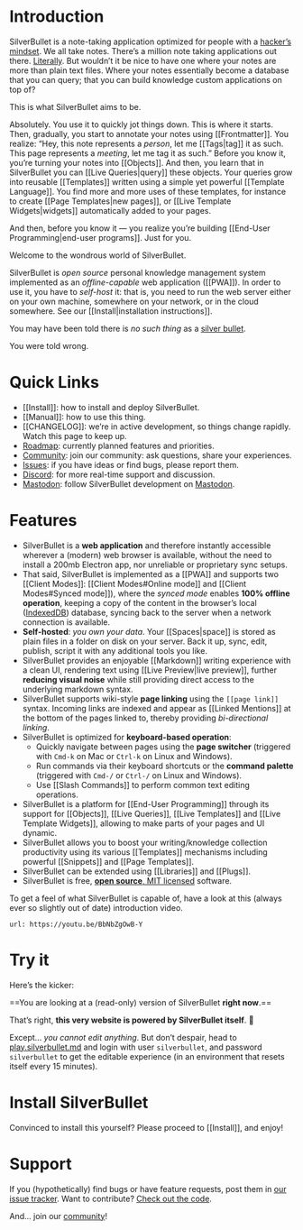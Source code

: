 # Introduction
SilverBullet is a note-taking application optimized for people with a [hacker’s mindset](https://en.wikipedia.org/wiki/Hacker). We all take notes. There’s a million note taking applications out there. [Literally](https://www.noteapps.ca/). But wouldn’t it be nice to have one where your notes are more than plain text files. Where your notes essentially become a database that you can query; that you can build knowledge custom applications on top of?

This is what SilverBullet aims to be.

Absolutely. You use it to quickly jot things down. This is where it starts. Then, gradually, you start to annotate your notes using [[Frontmatter]]. You realize: “Hey, this note represents a _person_, let me [[Tags|tag]] it as such. This page represents a _meeting_, let me tag it as such.” Before you know it, you’re turning your notes into [[Objects]]. And then, you learn that in SilverBullet you can [[Live Queries|query]] these objects. Your queries grow into reusable [[Templates]] written using a simple yet powerful [[Template Language]]. You find more and more uses of these templates, for instance to create [[Page Templates|new pages]], or [[Live Template Widgets|widgets]] automatically added to your pages.

And then, before you know it — you realize you’re building [[End-User Programming|end-user programs]]. Just for you.

Welcome to the wondrous world of SilverBullet.

SilverBullet is _open source_ personal knowledge management system implemented as an _offline-capable_ web application ([[PWA]]). In order to use it, you have to _self-host_ it: that is, you need to run the web server either on your own machine, somewhere on your network, or in the cloud somewhere. See our [[Install|installation instructions]].

You may have been told there is _no such thing_ as a [silver bullet](https://en.wikipedia.org/wiki/Silver_bullet).

You were told wrong.

# Quick Links
* [[Install]]: how to install and deploy SilverBullet.
* [[Manual]]: how to use this thing.
* [[CHANGELOG]]: we’re in active development, so things change rapidly. Watch this page to keep up.
* [Roadmap](https://github.com/orgs/silverbulletmd/projects/2/views/1): currently planned features and priorities.
* [Community](https://community.silverbullet.md): join our community: ask questions, share your experiences.
* [Issues](https://github.com/silverbulletmd/silverbullet/issues): if you have ideas or find bugs, please report them.
* [Discord](https://discord.gg/EvXbFucTxn): for more real-time support and discussion.
* [Mastodon](https://fosstodon.org/@silverbulletmd): follow SilverBullet development on [Mastodon](https://joinmastodon.org/).

# Features
* SilverBullet is a **web application** and therefore instantly accessible wherever a (modern) web browser is available, without the need to install a 200mb Electron app, nor unreliable or proprietary sync setups.
* That said, SilverBullet is implemented as a [[PWA]] and supports two [[Client Modes]]: [[Client Modes#Online mode]] and [[Client Modes#Synced mode]]), where the _synced mode_ enables **100% offline operation**, keeping a copy of the content in the browser’s local ([IndexedDB](https://developer.mozilla.org/en-US/docs/Web/API/IndexedDB_API)) database, syncing back to the server when a network connection is available.
* **Self-hosted**: _you own your data_. Your [[Spaces|space]] is stored as plain files in a folder on disk on your server. Back it up, sync, edit, publish, script it with any additional tools you like.
* SilverBullet provides an enjoyable [[Markdown]] writing experience with a clean UI, rendering text using [[Live Preview|live preview]], further **reducing visual noise** while still providing direct access to the underlying markdown syntax.
* SilverBullet supports wiki-style **page linking** using the `[[page link]]` syntax. Incoming links are indexed and appear as [[Linked Mentions]] at the bottom of the pages linked to, thereby providing _bi-directional linking_.
* SilverBullet is optimized for **keyboard-based operation**:
  * Quickly navigate between pages using the **page switcher** (triggered with `Cmd-k` on Mac or `Ctrl-k` on Linux and Windows).
  * Run commands via their keyboard shortcuts or the **command palette** (triggered with `Cmd-/` or `Ctrl-/` on Linux and Windows).
  * Use [[Slash Commands]] to perform common text editing operations.
* SilverBullet is a platform for [[End-User Programming]] through its support for [[Objects]], [[Live Queries]], [[Live Templates]] and [[Live Template Widgets]], allowing to make parts of your pages and UI dynamic.
* SilverBullet allows you to boost your writing/knowledge collection productivity using its various [[Templates]] mechanisms including powerful [[Snippets]] and [[Page Templates]].
* SilverBullet can be extended using [[Libraries]] and [[Plugs]].
* SilverBullet is free, [**open source**, MIT licensed](https://github.com/silverbulletmd/silverbullet) software.

To get a feel of what SilverBullet is capable of, have a look at this (always ever so slightly out of date) introduction video.

```embed
url: https://youtu.be/BbNbZgOwB-Y
```

# Try it
Here’s the kicker:

==You are looking at a (read-only) version of SilverBullet **right now**.==

That’s right, **this very website is powered by SilverBullet itself**. 🤯

Except... _you cannot edit anything_. But don’t despair, head to [play.silverbullet.md](https://play.silverbullet.md) and login with user `silverbullet`, and password `silverbullet` to get the editable experience (in an environment that resets itself every 15 minutes).

# Install SilverBullet
Convinced to install this yourself? Please proceed to [[Install]], and enjoy!

# Support
If you (hypothetically) find bugs or have feature requests, post them in [our issue tracker](https://github.com/silverbulletmd/silverbullet/issues). Want to contribute? [Check out the code](https://github.com/silverbulletmd/silverbullet).

And... join our [community](https://community.silverbullet.md/)!